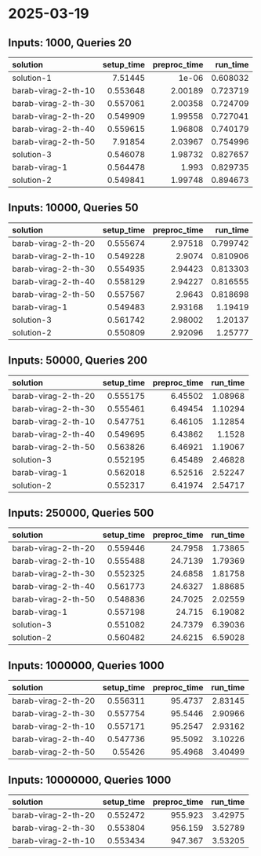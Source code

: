 # 2025-03-19

## Inputs: 1000, Queries 20

| solution            |   setup_time |   preproc_time |   run_time |
|:--------------------|-------------:|---------------:|-----------:|
| solution-1          |     7.51445  |        1e-06   |   0.608032 |
| barab-virag-2-th-10 |     0.553648 |        2.00189 |   0.723719 |
| barab-virag-2-th-30 |     0.557061 |        2.00358 |   0.724709 |
| barab-virag-2-th-20 |     0.549909 |        1.99558 |   0.727041 |
| barab-virag-2-th-40 |     0.559615 |        1.96808 |   0.740179 |
| barab-virag-2-th-50 |     7.91854  |        2.03967 |   0.754996 |
| solution-3          |     0.546078 |        1.98732 |   0.827657 |
| barab-virag-1       |     0.564478 |        1.993   |   0.829735 |
| solution-2          |     0.549841 |        1.99748 |   0.894673 |

## Inputs: 10000, Queries 50

| solution            |   setup_time |   preproc_time |   run_time |
|:--------------------|-------------:|---------------:|-----------:|
| barab-virag-2-th-20 |     0.555674 |        2.97518 |   0.799742 |
| barab-virag-2-th-10 |     0.549228 |        2.9074  |   0.810906 |
| barab-virag-2-th-30 |     0.554935 |        2.94423 |   0.813303 |
| barab-virag-2-th-40 |     0.558129 |        2.94227 |   0.816555 |
| barab-virag-2-th-50 |     0.557567 |        2.9643  |   0.818698 |
| barab-virag-1       |     0.549483 |        2.93168 |   1.19419  |
| solution-3          |     0.561742 |        2.98002 |   1.20137  |
| solution-2          |     0.550809 |        2.92096 |   1.25777  |

## Inputs: 50000, Queries 200

| solution            |   setup_time |   preproc_time |   run_time |
|:--------------------|-------------:|---------------:|-----------:|
| barab-virag-2-th-20 |     0.555175 |        6.45502 |    1.08968 |
| barab-virag-2-th-30 |     0.555461 |        6.49454 |    1.10294 |
| barab-virag-2-th-10 |     0.547751 |        6.46105 |    1.12854 |
| barab-virag-2-th-40 |     0.549695 |        6.43862 |    1.1528  |
| barab-virag-2-th-50 |     0.563826 |        6.46921 |    1.19067 |
| solution-3          |     0.552195 |        6.45489 |    2.46828 |
| barab-virag-1       |     0.562018 |        6.52516 |    2.52247 |
| solution-2          |     0.552317 |        6.41974 |    2.54717 |

## Inputs: 250000, Queries 500

| solution            |   setup_time |   preproc_time |   run_time |
|:--------------------|-------------:|---------------:|-----------:|
| barab-virag-2-th-20 |     0.559446 |        24.7958 |    1.73865 |
| barab-virag-2-th-10 |     0.555488 |        24.7139 |    1.79369 |
| barab-virag-2-th-30 |     0.552325 |        24.6858 |    1.81758 |
| barab-virag-2-th-40 |     0.561773 |        24.6327 |    1.88685 |
| barab-virag-2-th-50 |     0.548836 |        24.7025 |    2.02559 |
| barab-virag-1       |     0.557198 |        24.715  |    6.19082 |
| solution-3          |     0.551082 |        24.7379 |    6.39036 |
| solution-2          |     0.560482 |        24.6215 |    6.59028 |

## Inputs: 1000000, Queries 1000

| solution            |   setup_time |   preproc_time |   run_time |
|:--------------------|-------------:|---------------:|-----------:|
| barab-virag-2-th-20 |     0.556311 |        95.4737 |    2.83145 |
| barab-virag-2-th-30 |     0.557754 |        95.5446 |    2.90966 |
| barab-virag-2-th-10 |     0.557171 |        95.2547 |    2.93162 |
| barab-virag-2-th-40 |     0.547736 |        95.5092 |    3.10226 |
| barab-virag-2-th-50 |     0.55426  |        95.4968 |    3.40499 |

## Inputs: 10000000, Queries 1000

| solution            |   setup_time |   preproc_time |   run_time |
|:--------------------|-------------:|---------------:|-----------:|
| barab-virag-2-th-20 |     0.552472 |        955.923 |    3.42975 |
| barab-virag-2-th-30 |     0.553804 |        956.159 |    3.52789 |
| barab-virag-2-th-10 |     0.553434 |        947.367 |    3.53205 |